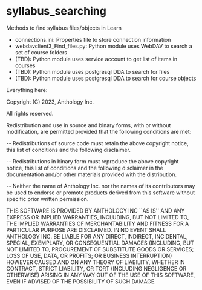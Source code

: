 # syllabus_searching
Methods to find syllabus files/objects in Learn

- connections.ini:  Properties file to store connection information
- webdavclient3_Find_files.py:  Python module uses WebDAV to search a set of course folders
- (TBD):  Python module uses service account to get list of items in courses
- (TBD):  Python module uses postgresql DDA to search for files
- (TBD):  Python module uses postgresql DDA to search for course objects


Everything here:

Copyright (C) 2023, Anthology Inc.

All rights reserved.

Redistribution and use in source and binary forms, with or without modification, are permitted provided that the following conditions are met:

-- Redistributions of source code must retain the above copyright notice, this list of conditions and the following disclaimer.

-- Redistributions in binary form must reproduce the above copyright notice, this list of conditions and the following disclaimer in the documentation and/or other materials provided with the distribution.

-- Neither the name of Anthology Inc. nor the names of its contributors may be used to endorse or promote products derived from this software without specific prior written permission.
 
THIS SOFTWARE IS PROVIDED BY ANTHOLOGY INC ``AS IS'' AND ANY
 EXPRESS OR IMPLIED WARRANTIES, INCLUDING, BUT NOT LIMITED TO, THE IMPLIED
 WARRANTIES OF MERCHANTABILITY AND FITNESS FOR A PARTICULAR PURPOSE ARE
 DISCLAIMED. IN NO EVENT SHALL ANTHOLOGY INC. BE LIABLE FOR ANY
 DIRECT, INDIRECT, INCIDENTAL, SPECIAL, EXEMPLARY, OR CONSEQUENTIAL DAMAGES
 (INCLUDING, BUT NOT LIMITED TO, PROCUREMENT OF SUBSTITUTE GOODS OR SERVICES;
 LOSS OF USE, DATA, OR PROFITS; OR BUSINESS INTERRUPTION) HOWEVER CAUSED AND
 ON ANY THEORY OF LIABILITY, WHETHER IN CONTRACT, STRICT LIABILITY, OR TORT
 (INCLUDING NEGLIGENCE OR OTHERWISE) ARISING IN ANY WAY OUT OF THE USE OF THIS
 SOFTWARE, EVEN IF ADVISED OF THE POSSIBILITY OF SUCH DAMAGE.
